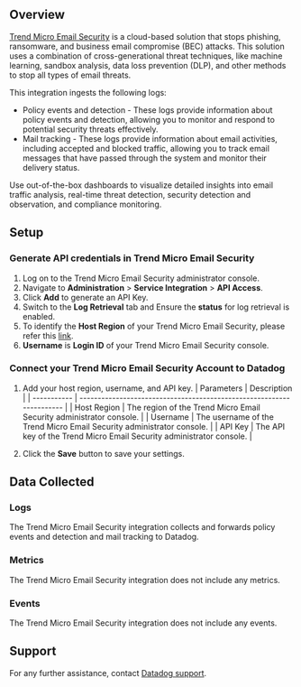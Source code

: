 ## Overview

[Trend Micro Email Security][1] is a cloud-based solution that stops phishing, ransomware, and business email compromise (BEC) attacks. This solution uses a combination of cross-generational threat techniques, like machine learning, sandbox analysis, data loss prevention (DLP), and other methods to stop all types of email threats.

This integration ingests the following logs:

- Policy events and detection - These logs provide information about policy events and detection, allowing you to monitor and respond to potential security threats effectively.
- Mail tracking - These logs provide information about email activities, including accepted and blocked traffic, allowing you to track email messages that have passed through the system and monitor their delivery status.

Use out-of-the-box dashboards to visualize detailed insights into email traffic analysis, real-time threat detection, security detection and observation, and compliance monitoring.

## Setup

### Generate API credentials in Trend Micro Email Security

1. Log on to the Trend Micro Email Security administrator console.
2. Navigate to **Administration** > **Service Integration** > **API Access**.
3. Click **Add** to generate an API Key.
4. Switch to the **Log Retrieval** tab and Ensure the **status** for log retrieval is enabled.
5. To identify the **Host Region** of your Trend Micro Email Security, please refer this [link][3].
6. **Username** is **Login ID** of your Trend Micro Email Security console.

### Connect your Trend Micro Email Security Account to Datadog

1. Add your host region, username, and API key.
    | Parameters  | Description                                                           |
    | ----------- | --------------------------------------------------------------------- |
    | Host Region | The region of the Trend Micro Email Security administrator console.   |
    | Username    | The username of the Trend Micro Email Security administrator console. |
    | API Key     | The API key of the Trend Micro Email Security administrator console.  |

2. Click the **Save** button to save your settings.

## Data Collected

### Logs

The Trend Micro Email Security integration collects and forwards policy events and detection and mail tracking to Datadog.

### Metrics

The Trend Micro Email Security integration does not include any metrics.

### Events

The Trend Micro Email Security integration does not include any events.

## Support

For any further assistance, contact [Datadog support][2].

[1]: https://www.trendmicro.com/en_in/business/products/user-protection/sps/email-and-collaboration/email-security.html
[2]: https://docs.datadoghq.com/help/
[3]: https://success.trendmicro.com/en-US/solution/KA-0016673#:~:text=Trend%20micro%20email%20security